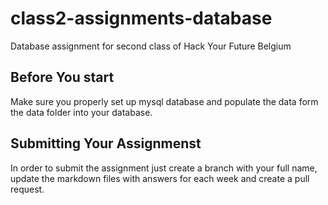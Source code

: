 # class2-assignments-database
Database assignment for second class of Hack Your Future Belgium 

## Before You start
Make sure you properly set up mysql database and populate the data form the data folder into your database. 

## Submitting Your Assignmenst
In order to submit the assignment just create a branch with your full name, update the markdown files with answers for each week and create a pull request. 
